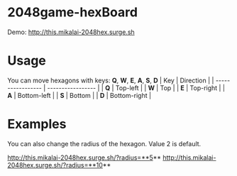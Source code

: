 # 2048game-hexBoard

Demo: http://this.mikalai-2048hex.surge.sh

# Usage
You can move hexagons with keys: **Q**, **W**, **E**, **A**, **S**, **D**
| Key       | Direction       |
| ----------------- | ----------------- |
| **Q** | Top-left |
| **W**    | Top |
| **E**    | Top-right |
| **A**    | Bottom-left |
| **S**    | Bottom |
| **D**    | Bottom-right |

# Examples
You can also change the radius of the hexagon. Value 2 is default.

http://this.mikalai-2048hex.surge.sh/?radius=**5**
http://this.mikalai-2048hex.surge.sh/?radius=**10**
